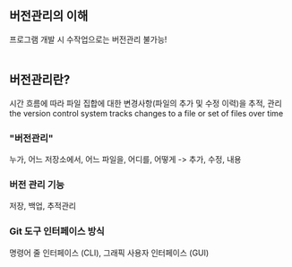 ## 버전관리의 이해
프로그램 개발 시 수작업으로는 버전관리 불가능!<br>
<br>



## 버전관리란?
시간 흐름에 따라 파일 집합에 대한 변경사항(파일의 추가 및 수정 이력)을 추적, 관리<br>
the version control system tracks changes to a file or set of files over time

### "버전관리"
누가, 어느 저장소에서, 어느 파일을, 어디를, 어떻게 -> 추가, 수정, 내용<br>

### 버전 관리 기능
저장, 백업, 추적관리<br>

### Git 도구 인터페이스 방식
명령어 줄 인터페이스 (CLI), 그래픽 사용자 인터페이스 (GUI)<br>
